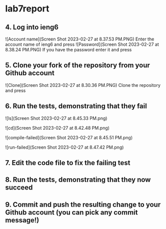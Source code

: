 # lab7report
## 4. Log into ieng6
 ![Account name](Screen Shot 2023-02-27 at 8.37.53 PM.PNG)
 Enter the account name of ieng6 and press <enter>
 ![Password](Screen Shot 2023-02-27 at 8.38.24 PM.PNG)
  If you have the password enter it and press <enter>
## 5. Clone your fork of the repository from your Github account
  ![Clone](Screen Shot 2023-02-27 at 8.30.36 PM.PNG)
 Clone the repository and press <enter>
## 6. Run the tests, demonstrating that they fail
  
 ![ls](Screen Shot 2023-02-27 at 8.45.33 PM.png)
 
 ![cd](Screen Shot 2023-02-27 at 8.42.48 PM.png)
 
 ![compile-failed](Screen Shot 2023-02-27 at 8.45.51 PM.png)
 
 ![run-failed](Screen Shot 2023-02-27 at 8.47.42 PM.png)
 
## 7. Edit the code file to fix the failing test
## 8. Run the tests, demonstrating that they now succeed
## 9. Commit and push the resulting change to your Github account (you can pick any commit message!)

